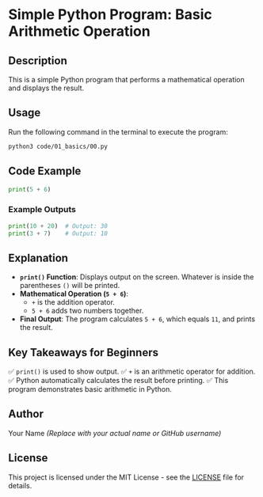 # Simple Python Program: Basic Arithmetic Operation

## Description
This is a simple Python program that performs a mathematical operation and displays the result.

## Usage
Run the following command in the terminal to execute the program:

```bash
python3 code/01_basics/00.py
```

## Code Example
```python
print(5 + 6)
```

### Example Outputs
```python
print(10 + 20)  # Output: 30
print(3 + 7)    # Output: 10
```

## Explanation
- **`print()` Function**: Displays output on the screen. Whatever is inside the parentheses `()` will be printed.
- **Mathematical Operation (`5 + 6`)**:
  - `+` is the addition operator.
  - `5 + 6` adds two numbers together.
- **Final Output**: The program calculates `5 + 6`, which equals `11`, and prints the result.

## Key Takeaways for Beginners
✅ `print()` is used to show output.
✅ `+` is an arithmetic operator for addition.
✅ Python automatically calculates the result before printing.
✅ This program demonstrates basic arithmetic in Python.

## Author
Your Name *(Replace with your actual name or GitHub username)*

## License
This project is licensed under the MIT License - see the [LICENSE](LICENSE) file for details.
